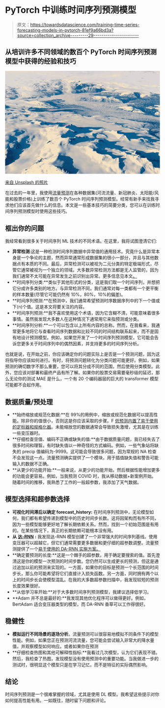 # PyTorch 中训练时间序列预测模型

> 原文：<https://towardsdatascience.com/training-time-series-forecasting-models-in-pytorch-81ef9a66bd3a?source=collection_archive---------29----------------------->

## 从培训许多不同领域的数百个 PyTorch 时间序列预测模型中获得的经验和技巧

![](img/e56be93fe75ae3300320141bd7804676.png)

[来自 Unsplash 的照片](https://unsplash.com/photos/UhUGPClT2CA)

在过去的一年里，我使用[流量预测](https://github.com/AIStream-Peelout/flow-forecast)在各种数据集(河流流量、新冠肺炎、太阳能/风能和股票价格)上训练了数百个 PyTorch 时间序列预测模型。经常有新手来找我寻求他们应该首先做什么的信息。本文是一些基本技巧的简要分类，您可以在训练时间序列预测模型时使用这些技巧。

## 框出你的问题

我经常看到很多关于时间序列 ML 技术的不同术语。在这里，我将试图澄清它们:

*   **异常检测**:这是一种检测时间序列数据中异常值的通用技术。究竟什么是异常本身是一个争论的主题，然而异常通常形成数据集的很小一部分，并且与其他数据点有本质的不同。最后，异常检测可以被视为二元分类的特定极端形式，尽管它通常被视为一个独立的领域。大多数异常检测方法都是无人监管的，因为我们通常不太可能在异常发生之前识别出异常。更多信息见本文[。](https://arxiv.org/pdf/2004.00433.pdf)
*   **时间序列分类:**类似于其他形式的分类，这是我们取一个时间序列，并想把它分成许多类别的地方。与异常检测不同，我们通常对每一类都有一个更平衡的样本数量(尽管它可能仍然有 10%，80%，10%的偏差)。
*   **时间序列预测:**在预测中，我们通常希望预测时序数据序列中的下一个值或下(n)个值。这是本文将要关注的内容。
*   **时间序列预测:**我不喜欢使用这个术语，因为它含糊不清，可能意味着很多事情。虽然我发现大多数人在这种情况下通常用它来指预测或分类。
*   **时间序列分析:**一个可以包含以上所有内容的总称。然而，在我看来，我通常更多地将它与查看时间序列数据和比较不同的时间结构联系起来，而不是固有地设计预测模型。例如，如果您开发了一个时间序列预测模型，它可能会告诉您更多关于时间序列中的偶然因素，并支持更多的时间序列分析。

也就是说，在开始之前，你应该确定你的问题实际上是否是一个预测问题，因为这将指导你应该如何进行。有时，将预测问题转化为分类问题可能更好。例如，如果预测的确切数字不那么重要，您可以将其分成不同的范围，然后使用分类模型。此外，您应该对部署和最终产品有所了解。如果你的股票交易需要毫秒级的延迟，那么无论你的测试 MAE 是什么，一个有 20 个编码器层的巨大的 transformer 模型可能都不会起作用。

## 数据质量/预处理

*   **始终缩放或规范化数据:**在 99%的用例中，缩放或规范化数据可以提高性能。除非你的值很小，否则这是你应该采取的步骤。F [低预测内置了易于使用的定标器和规格化器](https://flow-forecast.atlassian.net/wiki/spaces/FF/pages/217317383/EDA+and+Data+Pre-Processing)。未能缩放您的数据通常会导致损失激增，尤其是在训练一些变压器时。
*   **仔细检查空值、编码不正确或缺失的值:**由于数据质量问题，我已经失去了很多时间和理智。有时缺失值以一种奇怪的方式编码。例如，一些气象站将缺失的 precip 值编码为-9999。这可能会导致很多问题，因为常规的 NA 检查不会发现这一点。流量预测确实提供了一个模块，用于插值缺失值和警告可能输入的数据不正确。
*   **从更少的功能开始:**一般来说，从更少的功能开始，然后根据性能增加更多的功能会更容易。例如，当我预测 COVID 时，我从移动数据+新案例开始。随着时间的推移，我熟悉了工作的一般超参数，我添加了天气数据。

## 模型选择和超参数选择

*   **可视化时间滞后以确定 forecast_history:** 在时间序列预测中，无论模型如何，我们都有希望传递到模型中的历史时间步长数。这将因架构而有所不同，因为一些模型能够更好地了解长期依赖关系。然而，找到一个初始范围是有用的。在某些情况下，真正的长期依赖可能根本没有用。
*   **从** [**达-RNN**](https://arxiv.org/abs/1704.02971) **:** 我发现达-RNN 模型创建了一个非常强大的时间序列基线。使用变压器可以超越它，但它们通常需要更多数据和更仔细的超参数调整。流量预测提供了一个[易于使用的 DA-RNN 实施方案。](https://colab.research.google.com/drive/1mbn777MigWa-Q6WbUnhZ0OxVTHcO7lee)
*   **确定要预测的长度:**这是一个棘手的超参数，用于确定要搜索的值。首先澄清这是你的模型一次预测的时间步数。您仍然可以生成更长的预测，但这是通过追加以前的预测来实现的。一方面，如果你的目标是预测一个长范围的时间步长，那么你可能希望将它们直接计入损失函数。另一方面，同时拥有两个以上的时间步长会使模型混乱。在我的大多数超参数扫描中，我发现较短的预测长度效果很好。
*   **从低学习率开始:**对于大多数时间序列预测模型，我建议选择低学习。
*   **Adam 并不总是最好的:**我发现其他优化程序可以做得更好。例如，BertAdam 适合变压器类型的模型，而 DA-RNN 香草可以工作得很好。

## 稳健性

*   **模拟运行不同场景的逐场分析**。流量预测可以很容易地模拟不同条件下的模型性能。例如，如果您正在预测河流流量，您可能会尝试输入非常大的降水量值，并观察模型如何响应。或者如果你在预测
*   **仔细检查热图和其他可解释性指标:**我看过几次模型，认为它们表现不错。然后，我检查了热图，发现模型没有使用预测中的重要功能。当我做进一步的测试时，很明显这个模型只是在学习记忆，而不是特征的实际偶然影响。

## 结论

时间序列预测是一个很难掌握的领域，尤其是使用 DL 模型。我希望这些提示对你如何提高性能有用。一如既往，随时留下问题和评论。